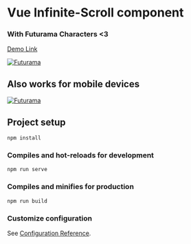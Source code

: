 # Vue Infinite-Scroll component

### With Futurama Characters <3

[Demo Link](https://futurama-infinite-scroll.netlify.app/)

[![Futurama](https://res.cloudinary.com/lariicsa/image/upload/v1602731757/futurama/ezgif.com-gif-maker_ds4w3x.gif "Futuramaaaa!")](https://res.cloudinary.com/lariicsa/image/upload/v1602731757/futurama/ezgif.com-gif-maker_ds4w3x.gif)


## Also works for mobile devices

[![Futurama](https://res.cloudinary.com/lariicsa/image/upload/v1602733505/futurama/futumobile_cvmhys.gif "Futuramaaaa!")](https://res.cloudinary.com/lariicsa/image/upload/v1602733505/futurama/futumobile_cvmhys.gif)

## Project setup
```
npm install
```

### Compiles and hot-reloads for development
```
npm run serve
```

### Compiles and minifies for production
```
npm run build
```

### Customize configuration
See [Configuration Reference](https://cli.vuejs.org/config/).
